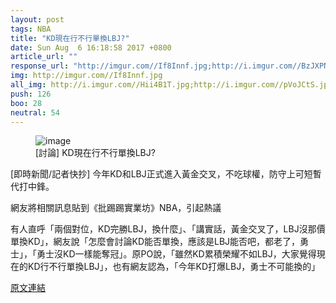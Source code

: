 ```yaml
---
layout: post
tags: NBA
title: "KD現在行不行單換LBJ?"
date: Sun Aug  6 16:18:58 2017 +0800
article_url: ""
response_url: "http://imgur.com//If8Innf.jpg;http://i.imgur.com//BzJXPNS.jpg//世代交替;http://i.imgur.com//Hii4B1T.jpg;http://i.imgur.com//pVoJCtS.jpg"
img: http://imgur.com//If8Innf.jpg
all_img: http://i.imgur.com//Hii4B1T.jpg;http://i.imgur.com//pVoJCtS.jpg
push: 126
boo: 28
neutral: 54
---
```


<figure>
<img src="http://imgur.com//If8Innf.jpg" alt="image">
<figcaption>
[討論] KD現在行不行單換LBJ?
</figcaption>
</figure>



[即時新聞/記者快抄] 今年KD和LBJ正式進入黃金交叉，不吃球權，防守上可短暫代打中鋒。

網友將相關訊息貼到《批踢踢實業坊》NBA，引起熱議

有人直呼「兩個對位，KD完勝LBJ，換什麼」、「講實話，黃金交叉了，LBJ沒那價單換KD」，網友說「怎麼會討論KD能否單換，應該是LBJ能否吧，都老了，勇士」，「勇士沒KD一樣能奪冠」。原PO說，「雖然KD累積榮耀不如LBJ，大家覺得現在的KD行不行單換LBJ」，也有網友認為，「今年KD打爆LBJ，勇士不可能換的」

<a href = "https://www.ptt.cc/bbs/NBA/M.1502007542.A.2E1.html">原文連結</a>

